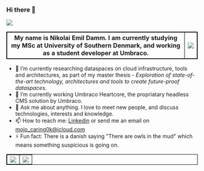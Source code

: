 <style>
table {
    border-collapse: collapse;
}
table, th, td {
   border: 1px solid black;
}
blockquote {
    border-left: solid blue;
    padding-left: 10px;
}
</style>

### Hi there 👋

![](https://komarev.com/ghpvc/?username=devantler)

| My name is Nikolai Emil Damm. I am currently studying my MSc at University of Southern Denmark, and working as a student developer at Umbraco.  |  <img src="https://github-readme-stats-kezco3t4b-devantler.vercel.app/api?username=devantler&show_icons=true&theme=dark" />  |
| ------------- | ------------- |

- 🌱 I’m currently researching dataspaces on cloud infrastructure, tools and architectures, as part of my master thesis - _Exploration of state-of-the-art technology, architectures and tools to create future-proof dataspaces_.
- 🔭 I’m currently working Umbraco Heartcore, the propriatary headless CMS solution by Umbraco.
- 💬 Ask me about anything. I love to meet new people, and discuss technologies, interests and knowledge.
- 📫 How to reach me: [Linkedin](https://www.linkedin.com/in/nikolai-emil-damm-14a786150/) or send me an email on <mojo_caring0k@icloud.com>
- ⚡ Fun fact: There is a danish saying "There are owls in the mud" which means something suspicious is going on.

| <img src="https://github-readme-stats-kezco3t4b-devantler.vercel.app/api/wakatime?username=66c8bc1b-a3bd-4b90-8717-77aec70735d0&theme=dark" />  |  <img align="center" src="https://github-readme-stats-kezco3t4b-devantler.vercel.app/api/top-langs/?username=devantler&show_icons=true&theme=dark&exclude_repo=software-engineering-f22" />  |
| ------------- | ------------- |





